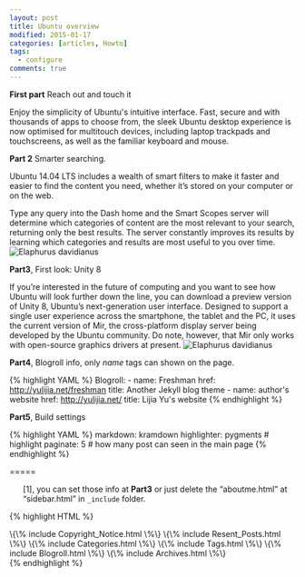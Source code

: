 ```yaml
---
layout: post
title: Ubuntu overview
modified: 2015-01-17
categories: [articles, Howto]
tags: 
  - configure
comments: true
---
```


**First part** Reach out and touch it

Enjoy the simplicity of Ubuntu's intuitive interface. Fast, secure and with thousands of apps to choose from, the sleek Ubuntu desktop experience is now optimised for multitouch devices, including laptop trackpads and touchscreens, as well as the familiar keyboard and mouse.

**Part 2** Smarter searching.

Ubuntu 14.04 LTS includes a wealth of smart filters to make it faster and easier to find the content you need, whether it’s stored on your computer or on the web.

Type any query into the Dash home and the Smart Scopes server will determine which categories of content are the most relevant to your search, returning only the best results. The server constantly improves its results by learning which categories and results are most useful to you over time.
![Elaphurus davidianus](http://assets.ubuntu.com/sites/ubuntu/1253/u/img/desktop/features/image-scopes.jpg "Père David's deer")



**Part3**, First look: Unity 8

If you’re interested in the future of computing and you want to see how Ubuntu will look further down the line, you can download a preview version of Unity 8, Ubuntu’s next-generation user interface. Designed to support a single user experience across the smartphone, the tablet and the PC, it uses the current version of Mir, the cross-platform display server being developed by the Ubuntu community. Do note, however, that Mir only works with open-source graphics drivers at present.
![Elaphurus davidianus](http://assets.ubuntu.com/sites/ubuntu/1253/u/img/desktop/features/image-unity8.svg "Père David's deer")



**Part4**, Blogroll info, only *name* tags can shown on the page.

{% highlight YAML %}
Blogroll:
      - name: Freshman
        href: http://yulijia.net/freshman
        title: Another Jekyll blog theme
      - name: author's website
        href: http://yulijia.net/
        title: Lijia Yu's website
{% endhighlight %}

**Part5**, Build settings

{% highlight YAML %}
markdown: kramdown
highlighter: pygments # highlight
paginate: 5  # how many post can seen in the main page
{% endhighlight %}

=====

<ul style='list-style-type:none;'> 
<li id="[1]"> [1], you can set those info at <strong>Part3</strong> or just delete the <q>aboutme.html</q> at <q>sidebar.html</q> in <code>_include</code> folder. </li>
</ul>

{% highlight HTML %}
<div class="col-sm-2">
  <!--\{\% include Aboutme.html \%\}-->
  \{\% include Copyright_Notice.html \%\}
  \{\% include Resent_Posts.html \%\}
  \{\% include Categories.html \%\}
  \{\% include Tags.html \%\}
  \{\% include Blogroll.html \%\}
  \{\% include Archives.html \%\}
</div>                                                                                                      
{% endhighlight %} 

